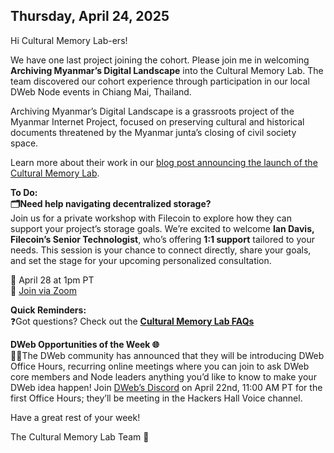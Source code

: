 ## **Thursday, April 24, 2025**

Hi Cultural Memory Lab-ers\!

We have one last project joining the cohort. Please join me in welcoming **Archiving Myanmar’s Digital Landscape** into the Cultural Memory Lab. The team discovered our cohort experience through participation in our local DWeb Node events in Chiang Mai, Thailand.

Archiving Myanmar’s Digital Landscape is a grassroots project of the Myanmar Internet Project, focused on preserving cultural and historical documents threatened by the Myanmar junta’s closing of civil society space.

Learn more about their work in our [blog post announcing the launch of the Cultural Memory Lab](https://acceleratingmakers.publicgoodapphouse.org/blog/_blog-posts/introducing-the-cultural-memory-lab-cohort-empowering-community-archives-through-decentralized-technology).

**To Do:**  
**🗂️Need help navigating decentralized storage?**  
Join us for a private workshop with Filecoin to explore how they can support your project’s storage goals. We’re excited to welcome **Ian Davis, Filecoin’s Senior Technologist**, who’s offering **1:1 support** tailored to your needs. This session is your chance to connect directly, share your goals, and set the stage for your upcoming personalized consultation.

📅 April 28 at 1pm PT  
🎦 [Join via Zoom](https://techsoupglobal.zoom.us/j/5047418521)

**Quick Reminders:**  
❓Got questions? Check out the [**Cultural Memory Lab FAQs**](https://docs.google.com/document/d/1003voXCMTO4juehZ3UigAPWiF4VnlTrE6kUPklxTkSw/edit?usp=sharing)

**DWeb Opportunities of the Week 🌐**  
🙋‍♀️The DWeb community has announced that they will be introducing DWeb Office Hours, recurring online meetings where you can join to ask DWeb core members and Node leaders anything you’d like to know to make your DWeb idea happen\! Join [DWeb’s Discord](https://decentalizedweb.us20.list-manage.com/track/click?u=4b9b07f44a3c9768397a9cb9f&id=28bce7f371&e=ce1b444816) on April 22nd, 11:00 AM PT for the first Office Hours; they’ll be meeting in the Hackers Hall Voice channel.

Have a great rest of your week\!

The Cultural Memory Lab Team 💙
